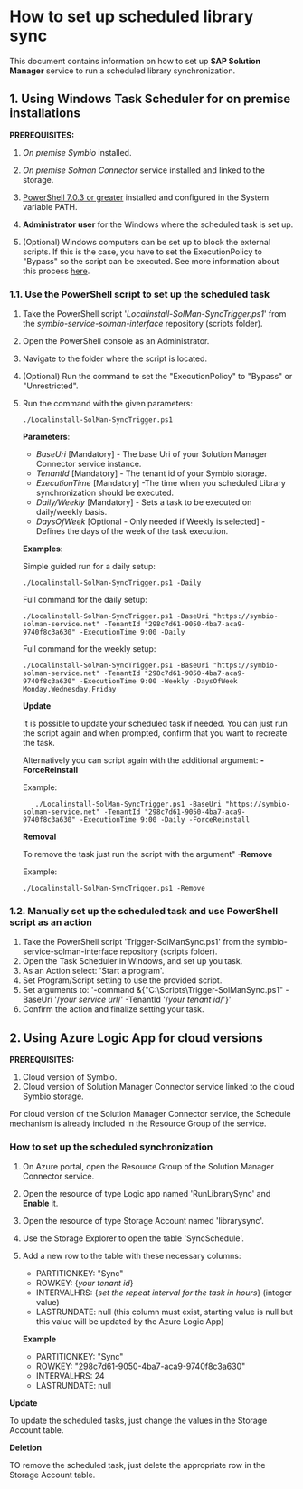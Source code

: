 

# How to set up scheduled library sync

This document contains information on how to set up **SAP Solution Manager** service to run a scheduled library synchronization.

## 1. Using Windows Task Scheduler for on premise installations  

**PREREQUISITES:** 

1. *On premise Symbio* installed.

2. *On premise Solman Connector* service installed and linked to the storage.

3. [PowerShell 7.0.3 or greater](https://docs.microsoft.com/en-us/powershell/scripting/install/installing-powershell-core-on-windows?view=powershell-7.1) installed and configured in the System variable PATH.

4. **Administrator user** for the Windows where the scheduled task is set up.

5. (Optional) Windows computers can be set up to block the external scripts. If this is the case, you have to set the ExecutionPolicy to "Bypass" so the script can be executed. See more information about this process [here](https://docs.microsoft.com/en-us/powershell/module/microsoft.powershell.security/set-executionpolicy?view=powershell-7.1).


### 1.1. Use the PowerShell script to set up the scheduled task

1. Take the PowerShell script '*Localinstall-SolMan-SyncTrigger.ps1*' from the *symbio-service-solman-interface* repository (scripts folder).
2. Open the PowerShell console as an Administrator.
3. Navigate to the folder where the script is located.
4. (Optional) Run the command to set the "ExecutionPolicy" to "Bypass" or "Unrestricted".
5. Run the command with the given parameters:
    ```
    ./Localinstall-SolMan-SyncTrigger.ps1
    ```
    **Parameters**:
    * *BaseUri* [Mandatory] - The base Uri of your Solution Manager Connector service instance.
    * *TenantId* [Mandatory] - The tenant id of your Symbio storage.
    * *ExecutionTime* [Mandatory] -The time when you scheduled Library synchronization should be executed.
    * *Daily/Weekly* [Mandatory] - Sets a task to be executed on daily/weekly basis.
    * *DaysOfWeek* [Optional - Only needed if Weekly is selected] - Defines the days of the week of the task execution.

    **Examples**:

    Simple guided run for a daily setup:
    ```
    ./Localinstall-SolMan-SyncTrigger.ps1 -Daily
    ```

    Full command for the daily setup:
    ```
    ./Localinstall-SolMan-SyncTrigger.ps1 -BaseUri "https://symbio-solman-service.net" -TenantId "298c7d61-9050-4ba7-aca9-9740f8c3a630" -ExecutionTime 9:00 -Daily
    ```

    Full command for the weekly setup:
    ```
    ./Localinstall-SolMan-SyncTrigger.ps1 -BaseUri "https://symbio-solman-service.net" -TenantId "298c7d61-9050-4ba7-aca9-9740f8c3a630" -ExecutionTime 9:00 -Weekly -DaysOfWeek Monday,Wednesday,Friday
    ```

    **Update**
    
    It is possible to update your scheduled task if needed. You can just run the script again and when prompted, confirm that you want to recreate the task.

    Alternatively you can script again with the additional argument: **-ForceReinstall**
    
    Example:
    ```
       ./Localinstall-SolMan-SyncTrigger.ps1 -BaseUri "https://symbio-solman-service.net" -TenantId "298c7d61-9050-4ba7-aca9-9740f8c3a630" -ExecutionTime 9:00 -Daily -ForceReinstall
    ```

    **Removal**

    To remove the task just run the script with the argument" **-Remove**

    Example:
    ```
    ./Localinstall-SolMan-SyncTrigger.ps1 -Remove
    ```

### 1.2. Manually set up the scheduled task and use PowerShell script as an action

1. Take the PowerShell script 'Trigger-SolManSync.ps1' from the symbio-service-solman-interface repository (scripts folder).
2. Open the Task Scheduler in Windows, and set up you task.
3. As an Action select: 'Start a program'.
4. Set Program/Script setting to use the provided script.
5. Set arguments to: '-command &{"C:\Scripts\Trigger-SolManSync.ps1" -BaseUri '/*your service url*/' -TenantId '/*your tenant id*/'}'
6. Confirm the action and finalize setting your task.



## 2. Using Azure Logic App for cloud versions

**PREREQUISITES:** 
1. Cloud version of Symbio.
2. Cloud version of Solution Manager Connector service linked to the cloud Symbio storage.

For cloud version of the Solution Manager Connector service, the Schedule mechanism is already included in the Resource Group of the service.

### How to set up the scheduled synchronization

1. On Azure portal, open the Resource Group of the Solution Manager Connector service.
2. Open the resource of type Logic app named 'RunLibrarySync' and **Enable** it.
3. Open the resource of type Storage Account named 'librarysync'.
4. Use the Storage Explorer to open the table 'SyncSchedule'.
5. Add a new row to the table with these necessary columns:

    * PARTITIONKEY: "Sync"
    * ROWKEY: {*your tenant id*}
    * INTERVALHRS: {*set the repeat interval for the task in hours*} (integer value)
    * LASTRUNDATE: null (this column must exist, starting value is null but this value will be updated by the Azure Logic App)

    **Example**

    * PARTITIONKEY: "Sync"
    * ROWKEY: "298c7d61-9050-4ba7-aca9-9740f8c3a630"
    * INTERVALHRS: 24
    * LASTRUNDATE: null


**Update**

To update the scheduled tasks, just change the values in the Storage Account table.

**Deletion**

TO remove the scheduled task, just delete the appropriate row in the Storage Account table.


